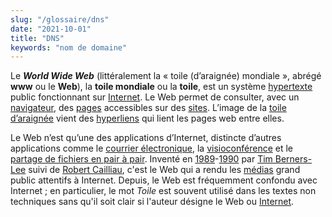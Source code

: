 ```yaml
---
slug: "/glossaire/dns"
date: "2021-10-01"
title: "DNS"
keywords: "nom de domaine"
---
```


Le ***World Wide Web*** (littéralement la « toile (d’araignée) mondiale », abrégé **www** ou le **Web**), la **toile mondiale** ou la **toile**, est un système [hypertexte](https://fr.wikipedia.org/wiki/Hypertexte) public fonctionnant sur [Internet](https://fr.wikipedia.org/wiki/Internet). Le Web permet de consulter, avec un [navigateur](https://fr.wikipedia.org/wiki/Navigateur_web), des [pages](https://fr.wikipedia.org/wiki/Page_web) accessibles sur des [sites](https://fr.wikipedia.org/wiki/Site_web). L’image de la [toile d’araignée](https://fr.wikipedia.org/wiki/Toile_d'araignée) vient des [hyperliens](https://fr.wikipedia.org/wiki/Hyperlien) qui lient les pages web entre elles.

Le Web n’est qu’une des applications d’Internet, distincte d’autres applications comme le [courrier électronique](https://fr.wikipedia.org/wiki/Courrier_électronique), la [visioconférence](https://fr.wikipedia.org/wiki/Visioconférence) et le [partage de fichiers en pair à pair](https://fr.wikipedia.org/wiki/Partage_de_fichiers_en_pair_à_pair). Inventé en [1989](https://fr.wikipedia.org/wiki/1989_en_informatique)-[1990](https://fr.wikipedia.org/wiki/1990_en_informatique) par [Tim Berners-Lee](https://fr.wikipedia.org/wiki/Tim_Berners-Lee) suivi de [Robert Cailliau](https://fr.wikipedia.org/wiki/Robert_Cailliau), c'est le Web qui a rendu les [médias](https://fr.wikipedia.org/wiki/Média) grand public attentifs à Internet. Depuis, le Web est fréquemment confondu avec Internet ; en particulier, le mot *Toile* est souvent utilisé dans les textes non techniques sans qu'il soit clair si l'auteur désigne le Web ou [Internet](https://fr.wikipedia.org/wiki/Internet).